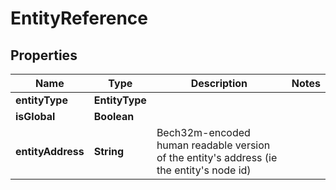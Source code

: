 

# EntityReference


## Properties

| Name | Type | Description | Notes |
|------------ | ------------- | ------------- | -------------|
|**entityType** | **EntityType** |  |  |
|**isGlobal** | **Boolean** |  |  |
|**entityAddress** | **String** | Bech32m-encoded human readable version of the entity&#39;s address (ie the entity&#39;s node id) |  |



